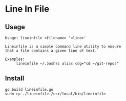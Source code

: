 # Line In File

## Usage
```
Usage: lineinfile <filename> '<line>'

Lineinfile is a simple command line utility to ensure
that a file contains a given line of text.

Examples:
     lineinfile ~/.bashrc alias cdg="cd ~/git-repos"
```

## Install
```
go build lineinfile.go
sudo cp ./lineinfile /usr/local/bin/lineinfile
```
